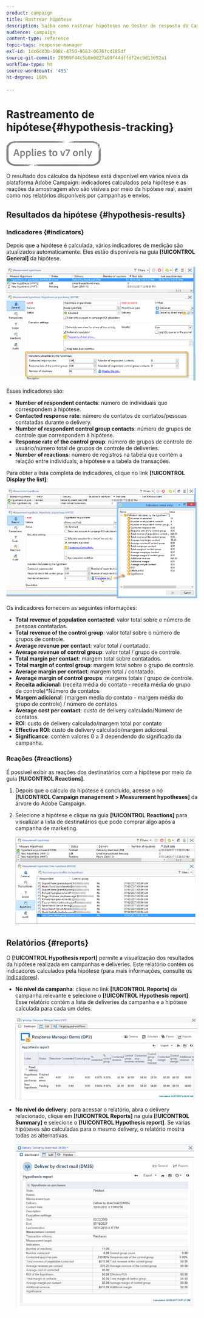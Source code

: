 ```yaml
---
product: campaign
title: Rastrear hipótese
description: Saiba como rastrear hipóteses no Gestor de resposta do Campaign
audience: campaign
content-type: reference
topic-tags: response-manager
exl-id: 1dc6d03b-698c-4750-9563-0676fcd185df
source-git-commit: 20509f44c5b8e0827a09f44dffdf2ec9d11652a1
workflow-type: ht
source-wordcount: '455'
ht-degree: 100%

---
```


# Rastreamento de hipótese{#hypothesis-tracking}

![](../../assets/v7-only.svg)

O resultado dos cálculos da hipótese está disponível em vários níveis da plataforma Adobe Campaign: indicadores calculados pela hipótese e as reações da amostragem alvo são visíveis por meio da hipótese real, assim como nos relatórios disponíveis por campanhas e envios.

## Resultados da hipótese {#hypothesis-results}

### Indicadores {#indicators}

Depois que a hipótese é calculada, vários indicadores de medição são atualizados automaticamente. Eles estão disponíveis na guia **[!UICONTROL General]** da hipótese.

![](assets/response_hypothesis_delivery_example_010.png)

Esses indicadores são:

* **Number of respondent contacts**: número de individuais que correspondem à hipótese.
* **Contacted response rate**: número de contatos de contatos/pessoas contatadas durante o delivery.
* **Number of respondent control group contacts**: número de grupos de controle que correspondem à hipótese.
* **Response rate of the control group**: número de grupos de controle de usuário/número total de grupos de controle de deliveries.
* **Number of reactions**: número de registros na tabela que contém a relação entre individuais, a hipótese e a tabela de transações.

Para obter a lista completa de indicadores, clique no link **[!UICONTROL Display the list]**:

![](assets/response_hypothesis_indicators_002.png)

Os indicadores fornecem as seguintes informações:

* **Total revenue of population contacted**: valor total sobre o número de pessoas contatadas.
* **Total revenue of the control group**: valor total sobre o número de grupos de controle.
* **Average revenue per contact**: valor total / contatado.
* **Average revenue of control group**: valor total / grupo de controle.
* **Total margin per contact**: margem total sobre contatados.
* **Total margin of control group**: margem total sobre o grupo de controle.
* **Average margin per contact**: margem total / contatado.
* **Average margin of control groups**: margens totais / grupo de controle.
* **Receita adicional**: (receita média do contato - receita média do grupo de controle)*Número de contatos
* **Margem adicional**: (margem média do contato - margem média do grupo de controle) / número de contatos
* **Average cost per contact**: custo de delivery calculado/Número de contatos.
* **ROI**: custo de delivery calculado/margem total por contato
* **Effective ROI**: custo de delivery calculado/margem adicional.
* **Significance**: contém valores 0 a 3 dependendo do significado da campanha.

### Reações {#reactions}

É possível exibir as reações dos destinatários com a hipótese por meio da guia **[!UICONTROL Reactions]**.

1. Depois que o cálculo da hipótese é concluído, acesse o nó **[!UICONTROL Campaign management > Measurement hypotheses]** da árvore do Adobe Campaign.
1. Selecione a hipótese e clique na guia **[!UICONTROL Reactions]** para visualizar a lista de destinatários que pode comprar algo após a campanha de marketing.

   ![](assets/response_hypothesis_reactions_001.png)

## Relatórios {#reports}

O **[!UICONTROL Hypothesis report]** permite a visualização dos resultados da hipótese realizada em campanhas e deliveries. Este relatório contém os indicadores calculados pela hipótese (para mais informações, consulte os [Indicadores](#indicators)).

* **No nível da campanha**: clique no link **[!UICONTROL Reports]** da campanha relevante e selecione o **[!UICONTROL Hypothesis report]**. Esse relatório contém a lista de deliveries da campanha e a hipótese calculada para cada um deles.

   ![](assets/response_hypothesis_campaign_report_001.png)

* **No nível do delivery**: para acessar o relatório, abra o delivery relacionado, clique em **[!UICONTROL Reports]** na guia **[!UICONTROL Summary]** e selecione o **[!UICONTROL Hypothesis report]**. Se várias hipóteses são calculadas para o mesmo delivery, o relatório mostra todas as alternativas.

   ![](assets/response_hypothesis_delivery_report_001.png)
